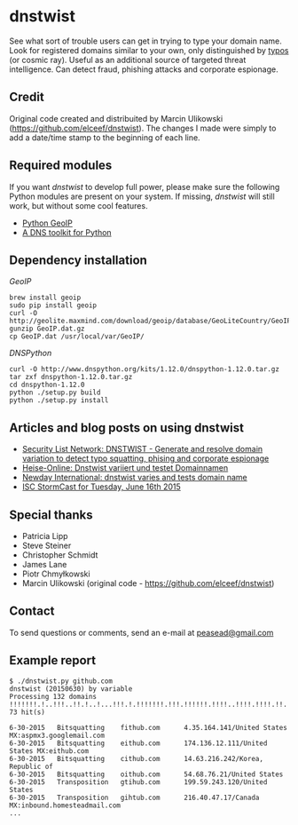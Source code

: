 dnstwist
========
See what sort of trouble users can get in trying to type your domain name. Look for registered domains similar to your own, only distinguished by [typos](https://en.wikipedia.org/wiki/Typosquatting) (or cosmic ray). Useful as an additional source of targeted threat intelligence. Can detect fraud, phishing attacks and corporate espionage.

Credit
------
Original code created and distribuited by Marcin Ulikowski (https://github.com/elceef/dnstwist). The changes I made were simply to add a date/time stamp to the beginning of each line.

Required modules
----------------
If you want *dnstwist* to develop full power, please make sure the following Python modules are present on your system. If missing, *dnstwist* will still work, but without some cool features.

* [Python GeoIP](https://pypi.python.org/pypi/GeoIP/)
* [A DNS toolkit for Python](http://www.dnspython.org/)

Dependency installation
----------------
*GeoIP*
```
brew install geoip
sudo pip install geoip
curl -O http://geolite.maxmind.com/download/geoip/database/GeoLiteCountry/GeoIP.dat.gz
gunzip GeoIP.dat.gz
cp GeoIP.dat /usr/local/var/GeoIP/
```
*DNSPython*
```
curl -O http://www.dnspython.org/kits/1.12.0/dnspython-1.12.0.tar.gz
tar zxf dnspython-1.12.0.tar.gz
cd dnspython-1.12.0
python ./setup.py build
python ./setup.py install
```
Articles and blog posts on using dnstwist
-----------------------------------------
* [Security List Network: DNSTWIST - Generate and resolve domain variation to detect typo squatting, phising and corporate espionage](http://seclist.us/dnstwist-generate-and-resolve-domain-variations-to-detect-typo-squatting-phishing-and-corporate-espionage.html)
* [Heise-Online: Dnstwist variiert und testet Domainnamen](http://www.heise.de/newsticker/meldung/Dnstwist-variiert-und-testet-Domainnamen-2690418.html)
* [Newday International: dnstwist varies and tests domain name](https://www.newday.mk/dnstwist-varies-and-tests-domain-name/)
* [ISC StormCast for Tuesday, June 16th 2015](https://isc.sans.edu/podcastdetail.html?id=4529)

Special thanks
--------------
* Patricia Lipp
* Steve Steiner
* Christopher Schmidt
* James Lane
* Piotr Chmyłkowski
* Marcin Ulikowski (original code - https://github.com/elceef/dnstwist)

Contact
-------
To send questions or comments, send an e-mail at [peasead@gmail.com](mailto:peasead@gmail.com)

Example report
--------------
```
$ ./dnstwist.py github.com
dnstwist (20150630) by variable
Processing 132 domains !!!!!!!.!..!!!..!!.!..!...!!!.!.!!!!!!!.!!!.!!!!!!.!!!!..!!!!.!!!!.!!.!!!.!!.!.!!!!!...!....!!.....!..!.!...!!....!...!....!..!!.... 73 hit(s)

6-30-2015	Bitsquatting    fithub.com      4.35.164.141/United States MX:aspmx3.googlemail.com
6-30-2015	Bitsquatting    eithub.com      174.136.12.111/United States MX:eithub.com
6-30-2015	Bitsquatting    cithub.com      14.63.216.242/Korea, Republic of
6-30-2015	Bitsquatting    oithub.com      54.68.76.21/United States
6-30-2015	Transposition   gtihub.com      199.59.243.120/United States
6-30-2015	Transposition   gihtub.com      216.40.47.17/Canada MX:inbound.homesteadmail.com
...
```
